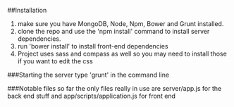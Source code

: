 ##Installation
1. make sure you have MongoDB, Node, Npm, Bower and Grunt installed.
2. clone the repo and use the 'npm install' command to install server dependencies. 
3. run 'bower install' to install front-end dependencies
4. Project uses sass and compass as well so you may need to install those if you want to edit the css

###Starting the server
type 'grunt' in the command line

###Notable files
so far the only files really in use are server/app.js for the back end stuff and app/scripts/application.js for front end
